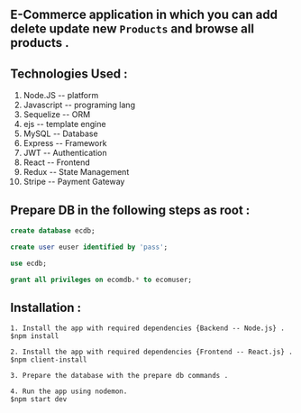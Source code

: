 ## E-Commerce application in which you can add delete update new `Products` and browse all products . 

## Technologies Used :

1. Node.JS    -- platform
2. Javascript -- programing lang
3. Sequelize  -- ORM
4. ejs        -- template engine
6. MySQL      -- Database
7. Express    -- Framework
8. JWT        -- Authentication
9. React      -- Frontend
10. Redux     -- State Management
11. Stripe    -- Payment Gateway

## Prepare DB in the following steps as root :

```SQL
create database ecdb;

create user euser identified by 'pass';

use ecdb;

grant all privileges on ecomdb.* to ecomuser;
```

## Installation :
```
1. Install the app with required dependencies {Backend -- Node.js} .
$npm install

2. Install the app with required dependencies {Frontend -- React.js} .
$npm client-install

3. Prepare the database with the prepare db commands .

4. Run the app using nodemon.
$npm start dev
```
